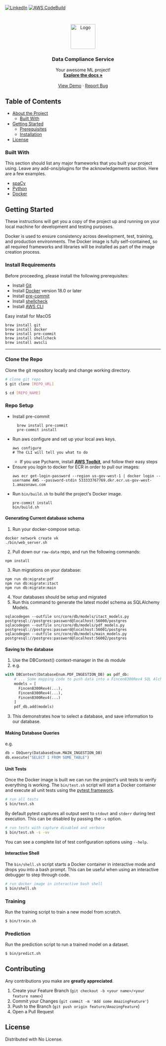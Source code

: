 <!-- PROJECT SHIELDS -->
<!--
*** I'm using markdown "reference style" links for readability.
*** Reference links are enclosed in brackets [ ] instead of parentheses ( ).
*** See the bottom of this document for the declaration of the reference variables
*** for contributors-url, forks-url, etc. This is an optional, concise syntax you may use.
*** https://www.markdownguide.org/basic-syntax/#reference-style-links
[![Contributors][contributors-shield]][contributors-url]
[![Forks][forks-shield]][forks-url]
[![Stargazers][stars-shield]][stars-url]
[![Issues][issues-shield]][issues-url]
-->
[![LinkedIn][linkedin-shield]][linkedin-url]
[![AWS CodeBuild][badge-shield]][badge-url]


<!-- PROJECT LOGO -->
<br />
<p align="center">
  <a href="https://www.linkedin.com/company/kungfuai/">
    <img src="https://media-exp1.licdn.com/dms/image/C4E0BAQEgWgybqu6dDg/company-logo_200_200/0?e=1611187200&v=beta&t=svIQxQQYJJWDvApMPTxnS3w5v_XXMHQFAvtSxzWpy6E" alt="Logo" width="80" height="80">
  </a>

  <h3 align="center">Data Compliance Service</h3>

  <p align="center">
    Your awesome ML project!
    <br />
    <a href=""><strong>Explore the docs »</strong></a>
    <br />
    <br />
    <a href="">View Demo</a>
    ·
    <a href="">Report Bug</a>
  </p>
</p>



<!-- TABLE OF CONTENTS -->
## Table of Contents

* [About the Project](#about-the-project)
  * [Built With](#built-with)
* [Getting Started](#getting-started)
  * [Prerequisites](#prerequisites)
  * [Installation](#installation)
* [License](#license)



### Built With
This section should list any major frameworks that you built your project using. Leave any add-ons/plugins for the acknowledgements section. Here are a few examples.
* [spaCy]()
* [Python]()
* [Docker]()



<!-- GETTING STARTED -->

## Getting Started

These instructions will get you a copy of the project up and running on your local machine for
development and testing purposes.

Docker is used to ensure consistency across development, test, training, and production
environments. The Docker image is fully self-contained, so all required frameworks and libraries
will be installed as part of the image creation process.

### Install Requirements

Before proceeding, please install the following prerequisites:

- Install [Git](https://git-scm.com)
- Install [Docker](https://www.docker.com) version 18.0 or later
- Install [pre-commit](https://pre-commit.com)
- Install [shellcheck](https://www.shellcheck.net/)
- Install [AWS CLI](https://formulae.brew.sh/formula/awscli)

Easy install for MacOS

```shell script
brew install git
brew install docker
brew install pre-commit
brew install shellcheck
brew install awscli
```

---
### Clone the Repo
Clone the git repository locally and change working directory.

```sh
# clone git repo
$ git clone [REPO_URL]

$ cd [REPO_NAME]
```


### Repo Setup

- Install pre-commit
  ```shell script
    brew install pre-commit
    pre-commit install
  ```
- Run aws configure and set up your local aws keys.
    ```shell script
    aws configure
    # The CLI will tell you what to do
    ```
    - If you use Pycharm, install [**AWS Toolkit**](https://docs.aws.amazon.com/toolkit-for-jetbrains/latest/userguide/key-tasks.html#key-tasks-install),
    and follow their easy steps
- Ensure you login to docker for ECR in order to pull our images:
  ```shell script
  aws ecr get-login-password --region us-gov-west-1 | docker login --username AWS --password-stdin 533333767769.dkr.ecr.us-gov-west-1.amazonaws.com
  ```
- Run `bin/build.sh` to build the project's Docker image.
    ```shell script
    pre-commit install
    bin/build.sh
    ```

#### Generating Current database schema

1. Run your docker-compose setup.
```shell
docker network create vk
./bin/web_server.sh
```
2. Pull down our `raw-data` repo, and run the following commands:
```shell
npm install
```
3. Run migrations on your database:
```shell
npm run db:migrate:pdf
npm run db:migrate:itact
npm run db:migrate:main
```
4. Your databases should be setup and migrated
5. Run this command to generate the latest model schema as SQLAlchemy Models.
```shell
sqlacodegen --outfile src/core/db/models/itact_models.py postgresql://postgres:password@localhost:56000/postgres
sqlacodegen --outfile src/core/db/models/pdf_models.py postgresql://postgres:password@localhost:56001/postgres
sqlacodegen --outfile src/core/db/models/main_models.py postgresql://postgres:password@localhost:56002/postgres
```

#### Saving to the database

1. Use the DBContext() context-manager in the `db` module
2. e.g.
```python
with DBContext(DatabaseEnum.PDF_INGESTION_DB) as pdf_db:
    # ... Some mapping code to push data into a Fincen8300Rev4 SQL Alchemy Model
    models = [
      Fincen8300Rev4(...),
      Fincen8300Rev4(...),
      Fincen8300Rev4(...)
    ]
    pdf_db.add(models)
```
3. This demonstrates how to select a database, and save information to our database.

#### Making Database Queries

e.g.
```python
db = DbQuery(DatabaseEnum.MAIN_INGESTION_DB)
db.execute("SELECT 1 FROM SOME_TABLE")
```


#### Unit Tests

Once the Docker image is built we can run the project's unit tests to verify everything is
working. The `bin/test.sh` script will start a Docker container and execute all unit tests using
the [pytest framework](https://docs.pytest.org/en/latest/).

```sh
# run all tests
$ bin/test.sh
```

By default pytest captures all output sent to `stdout` and `stderr` during test execution. This
can be disabled by passing the `-s` option.

```sh
# run tests with capture disabled and verbose
$ bin/test.sh -s -vv
```

You can see a complete list of test configuration options using `--help`.

#### Interactive Shell

The `bin/shell.sh` script starts a Docker container in interactive mode and drops you into a bash
prompt. This can be useful when using an interactive debugger to step through code.

```sh
# run docker image in interactive bash shell
$ bin/shell.sh
```

### Training

Run the training script to train a new model from scratch.

```sh
$ bin/train.sh
```

### Prediction

Run the prediction script to run a trained model on a dataset.

```sh
$ bin/predict.sh
```

<!-- CONTRIBUTING -->
## Contributing

Any contributions you make are **greatly appreciated**.

1. Create your Feature Branch (`git checkout -b <your name>/<your feature name>`)
2. Commit your Changes (`git commit -m 'Add some AmazingFeature'`)
3. Push to the Branch (`git push origin feature/AmazingFeature`)
4. Open a Pull Request



<!-- LICENSE -->
## License

Distributed with No License.


<!-- MARKDOWN LINKS & IMAGES -->
<!-- https://www.markdownguide.org/basic-syntax/#reference-style-links -->
[license-shield]: https://img.shields.io/github/license/othneildrew/Best-README-Template.svg?style=flat-square
[badge-shield]: https://codebuild.us-gov-west-1.amazonaws.com/badges?uuid=eyJlbmNyeXB0ZWREYXRhIjoiTlBBTkhOSlk5dlFjUW9jc2JsbEhlUUx1Vk5kaHVoT2kxbnVoRnRhUFRVcCt1Y0N1N2xnWFZ2R3hqOHY3dzhyamg4TlpIUjlMR0g0VzNVMlkyZ2pobzVnPSIsIml2UGFyYW1ldGVyU3BlYyI6IkE5NUlDYm5naXh6TUFIbmsiLCJtYXRlcmlhbFNldFNlcmlhbCI6MX0%3D&branch=main
[badge-url]: https://console.amazonaws-us-gov.com/codesuite/codebuild/533333767769/projects/kungfu-vigiliant-keeper/history?region=us-gov-west-1&builds-meta=%7B%22f%22%3A%7B%22text%22%3A%22%22%7D%2C%22s%22%3A%7B%7D%2C%22n%22%3A20%2C%22i%22%3A0%7D
[linkedin-shield]: https://img.shields.io/badge/-LinkedIn-black.svg?style=flat-square&logo=linkedin&colorB=555
[linkedin-url]: https://www.linkedin.com/company/kungfuai/
[product-screenshot]: images/screenshot.png
